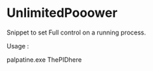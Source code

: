 # UnlimitedPooower

Snippet to set Full control on a running process.

Usage : 

palpatine.exe ThePIDhere
